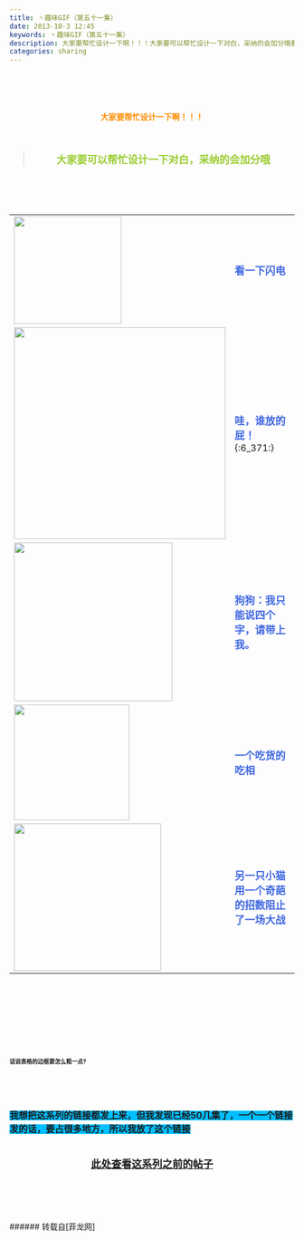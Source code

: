 ```yaml
---
title: 丶趣味GIF（第五十一集）
date: 2013-10-3 12:45
keywords: 丶趣味GIF（第五十一集）
description: 大家要帮忙设计一下啊！！！大家要可以帮忙设计一下对白，采纳的会加分哦看一下闪电哇，谁放的屁！{:6_371:}狗狗：我只能说四个字，请带上我。一个吃货的吃相另一只小猫用一个奇葩的招数阻止了一场大战话说表格的边框要怎么粗一点?我想把这系列的链接都发上来，但我发现已经50几集了，一个一个链接发的话，要占很多地方，所以我放了这个链接此处查看这系列之前的帖子
categories: sharing
---
```

<td class="t_f" id="postmessage_57734">

<br/>
<br/>
<br/>
<div align="center"><strong><font color="#ff8c00"><br/>
</font></strong></div><div align="center"><strong><font color="#ff8c00">大家要帮忙设计一下啊！！！</font></strong></div><br/>
<strong><font size="4"><br/>
</font></strong><div align="center"><div class="quote"><blockquote><strong><font size="4"><font color="#9acd32">大家要可以帮忙设计一下对白，采纳的会加分哦</font></font></strong><img alt="" border="0" onclick="" onmouseover="" smilieid="98" src="static/image/smiley/qiubilong/14.gif"/></blockquote></div><br/>
<strong><font size="4"><br/>
</font></strong><br/>
<table cellspacing="0" class="t_table"><tr><td>

<img aid="22701" class="zoom" data-cf-modified-d2f046c6995ee6a0c169ef80-="" file="data/attachment/forum/201310/03/123235w10y1ky34yhckhrd.gif" id="aimg_22701" inpost="1" onclick="" onmouseover="" src="http://www.flw.ph/data/attachment/forum/201310/03/123235w10y1ky34yhckhrd.gif" width="190" zoomfile="data/attachment/forum/201310/03/123235w10y1ky34yhckhrd.gif"/>


</td><td><font size="4"><font color="#4169e1"><strong>看一下闪电</strong></font></font></td></tr><tr><td>

<img aid="22704" class="zoom" data-cf-modified-d2f046c6995ee6a0c169ef80-="" file="data/attachment/forum/201310/03/123342r1k62sb23trx2c6k.gif" id="aimg_22704" inpost="1" onclick="" onmouseover="" src="http://www.flw.ph/data/attachment/forum/201310/03/123342r1k62sb23trx2c6k.gif" width="374" zoomfile="data/attachment/forum/201310/03/123342r1k62sb23trx2c6k.gif"/>


</td><td><font size="4"><font color="#4169e1"><strong>哇，谁放的屁！</strong></font></font>{:6_371:}</td></tr><tr><td>

<img aid="22705" class="zoom" data-cf-modified-d2f046c6995ee6a0c169ef80-="" file="data/attachment/forum/201310/03/123451gvpvc5cppc34vv2x.gif" id="aimg_22705" inpost="1" onclick="" onmouseover="" src="http://www.flw.ph/data/attachment/forum/201310/03/123451gvpvc5cppc34vv2x.gif" width="280" zoomfile="data/attachment/forum/201310/03/123451gvpvc5cppc34vv2x.gif"/>


</td><td><font size="4"><font color="#4169e1"><strong>狗狗：我只能说四个字，请带上我。</strong></font></font><img alt="" border="0" onclick="" onmouseover="" smilieid="249" src="static/image/smiley/Xiongmao/24.gif"/></td></tr><tr><td>

<img aid="22706" class="zoom" data-cf-modified-d2f046c6995ee6a0c169ef80-="" file="data/attachment/forum/201310/03/123459up31f3po0jbpbjo8.gif" id="aimg_22706" inpost="1" onclick="" onmouseover="" src="http://www.flw.ph/data/attachment/forum/201310/03/123459up31f3po0jbpbjo8.gif" width="204" zoomfile="data/attachment/forum/201310/03/123459up31f3po0jbpbjo8.gif"/>


</td><td><font size="4"><font color="#4169e1"><strong>一个吃货的吃相</strong></font></font><img alt="" border="0" onclick="" onmouseover="" smilieid="249" src="static/image/smiley/Xiongmao/24.gif"/></td></tr><tr><td>

<img aid="22700" class="zoom" data-cf-modified-d2f046c6995ee6a0c169ef80-="" file="data/attachment/forum/201310/03/123217qo11m4t66o3fv4vl.gif" id="aimg_22700" inpost="1" onclick="" onmouseover="" src="http://www.flw.ph/data/attachment/forum/201310/03/123217qo11m4t66o3fv4vl.gif" width="260" zoomfile="data/attachment/forum/201310/03/123217qo11m4t66o3fv4vl.gif"/>


</td><td><font size="4"><font color="#4169e1"><strong>另一只小猫<br/>
用一个奇葩的招数阻止了一场大战</strong></font></font><img alt="" border="0" onclick="" onmouseover="" smilieid="95" src="static/image/smiley/qiubilong/19.gif"/></td></tr></table></div><strong><font size="4"><strong><font size="4"><br/>
</font></strong></font><br/>
<br/>
<div align="center"><font size="4"><img alt="" border="0" onclick="" onmouseover="" smilieid="249" src="static/image/smiley/Xiongmao/24.gif"/></font></div><font size="4"><strong><font size="4"><br/>
</font></strong></font><br/>
<font size="4"><strong><font size="4"><br/>
</font></strong></font><br/>
<font size="1">话说表格的边框要怎么粗一点?</font></strong><img alt="" border="0" onclick="" onmouseover="" smilieid="249" src="static/image/smiley/Xiongmao/24.gif"/><strong><font size="1"><br/>
</font></strong><br/>
<strong><font size="1"><br/>
</font></strong><br/>
<strong><font size="1"><br/>
</font></strong><br/>
<strong><font style="background-color:rgb(0, 191, 255)"><font size="3">我想把这系列的链接都发上来，但我发现已经50几集了，一个一个链接发的话，要占很多地方，所以我放了这个链接</font></font></strong><strong><font style="background-color:rgb(0, 191, 255)"><font size="3"><br/>
</font></font></strong><br/>
<strong><font style="background-color:rgb(0, 191, 255)"><font size="3"><br/>
<div align="center"><img alt="" border="0" onclick="" onmouseover="" smilieid="249" src="static/image/smiley/Xiongmao/24.gif"/><font size="4"><font color="#ff0000"><strong><a href="http://www.flw.ph/home.php?mod=space&amp;uid=41&amp;do=thread&amp;view=me&amp;from=space" target="_blank">此处查看这系列之前的帖子</a></strong></font></font><img alt="" border="0" onclick="" onmouseover="" smilieid="249" src="static/image/smiley/Xiongmao/24.gif"/></div><br/>
</font></font></strong><br/>
<br/>
<br/>
<br/>
</td>
###### 转载自[菲龙网]